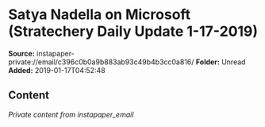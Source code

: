 # Satya Nadella on Microsoft (Stratechery Daily Update 1-17-2019)

**Source:** instapaper-private://email/c396c0b0a9b883ab93c49b4b3cc0a816/
**Folder:** Unread
**Added:** 2019-01-17T04:52:48




## Content
*Private content from instapaper_email*
